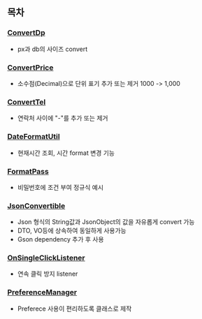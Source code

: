 ## 목차
### [ConvertDp](https://github.com/jeonmingyun/Utils/blob/main/app/src/main/java/com/min/utils/ConvertDp.java)
- px과 db의 사이즈 convert
### [ConvertPrice](https://github.com/jeonmingyun/Utils/blob/main/app/src/main/java/com/min/utils/ConvertPrice.java)
- 소수점(Decimal)으로 단위 표기 추가 또는 제거 1000 -> 1,000
### [ConvertTel](https://github.com/jeonmingyun/Utils/blob/main/app/src/main/java/com/min/utils/ConvertTel.java)
- 연락처 사이에 "-"를 추가 또는 제거
### [DateFormatUtil](https://github.com/jeonmingyun/Utils/blob/main/app/src/main/java/com/min/utils/DateFormatUtil.java)
- 현재시간 조회, 시간 format 변경 기능
### [FormatPass](https://github.com/jeonmingyun/Utils/blob/main/app/src/main/java/com/min/utils/FormatPass.java)
- 비밀번호에 조건 부여 정규식 예시
### [JsonConvertible](https://github.com/jeonmingyun/Utils/blob/main/app/src/main/java/com/min/utils/JsonConvertible.java)
- Json 형식의 String값과 JsonObject의 값을 자유롭게 convert 가능
- DTO, VO등에 상속하여 동일하게 사용가능
- Gson dependency 추가 후 사용
### [OnSingleClickListener](https://github.com/jeonmingyun/Utils/blob/main/app/src/main/java/com/min/utils/OnSingleClickListener.java)
- 연속 클릭 방지 listener
### [PreferenceManager](https://github.com/jeonmingyun/Utils/blob/main/app/src/main/java/com/min/utils/PreferenceManager.java)
- Preferece 사용이 편리하도록 클래스로 제작
